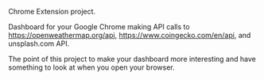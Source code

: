 Chrome Extension project.

Dashboard for your Google Chrome making API calls to https://openweathermap.org/api, https://www.coingecko.com/en/api, and unsplash.com API.

The point of this project to make your dashboard more interesting and have something to look at when you open your browser.
